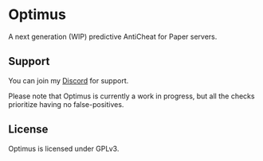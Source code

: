 # Optimus
A next generation (WIP) predictive AntiCheat for Paper servers.

## Support
You can join my [Discord](http://discord.gg/qJ2k4Bbcd7) for support. 

Please note that Optimus is currently a work in progress, but all the checks prioritize having no false-positives.

## License
Optimus is licensed under GPLv3.
